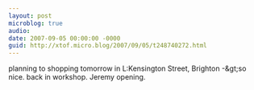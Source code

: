 ```yaml
---
layout: post
microblog: true
audio: 
date: 2007-09-05 00:00:00 -0000
guid: http://xtof.micro.blog/2007/09/05/t248740272.html
---
```

planning to shopping tomorrow in L:Kensington Street, Brighton -&amp;gt;so nice. back in workshop. Jeremy opening.
